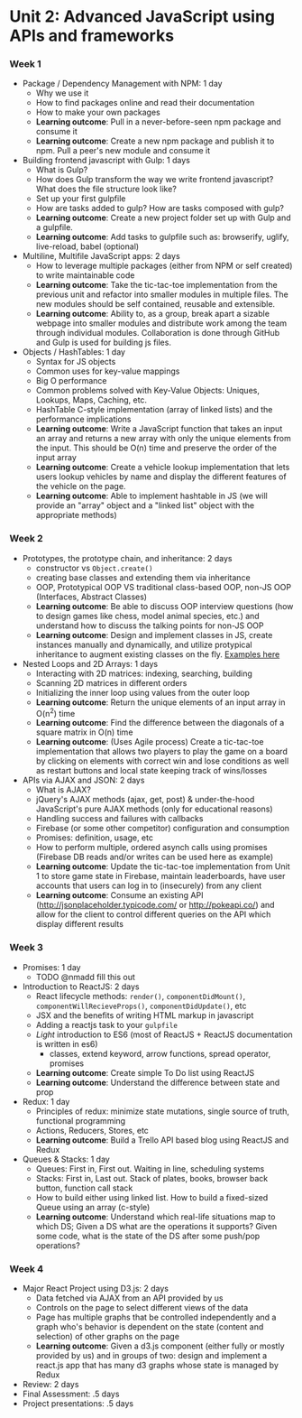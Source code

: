 # Unit 2: Advanced JavaScript using APIs and frameworks

### Week 1

- Package / Dependency Management with NPM: 1 day
  - Why we use it
  - How to find packages online and read their documentation
  - How to make your own packages
  - **Learning outcome**: Pull in a never-before-seen npm package and consume it
  - **Learning outcome**: Create a new npm package and publish it to npm. Pull a peer's new module and consume it
- Building frontend javascript with Gulp: 1 days
  - What is Gulp?
  - How does Gulp transform the way we write frontend javascript? What does the file structure look like?
  - Set up your first gulpfile
  - How are tasks added to gulp? How are tasks composed with gulp?
  - **Learning outcome**: Create a new project folder set up with Gulp and a gulpfile.
  - **Learning outcome**: Add tasks to gulpfile such as: browserify, uglify, live-reload, babel (optional)
- Multiline, Multifile JavaScript apps: 2 days
  - How to leverage multiple packages (either from NPM or self created) to write maintainable code
  - **Learning outcome**: Take the tic-tac-toe implementation from the previous unit and refactor into smaller modules in multiple files. The new modules should be self contained, reusable and extensible.
  - **Learning outcome**: Ability to, as a group, break apart a sizable webpage into smaller modules and distribute work among the team through individual modules. Collaboration is done through GitHub and Gulp is used for building js files.
- Objects / HashTables: 1 day
  - Syntax for JS objects
  - Common uses for key-value mappings
  - Big O performance
  - Common problems solved with Key-Value Objects: Uniques, Lookups, Maps, Caching, etc.
  - HashTable C-style implementation (array of linked lists) and the performance implications
  - **Learning outcome**: Write a JavaScript function that takes an input an array and returns a new array with only the unique elements from the input. This should be O(n) time and preserve the order of the input array
  - **Learning outcome**: Create a vehicle lookup implementation that lets users lookup vehicles by name and display the different features of the vehicle on the page.
  - **Learning outcome**: Able to implement hashtable in JS (we will provide an "array" object and a "linked list" object with the appropriate methods)


### Week 2

- Prototypes, the prototype chain, and inheritance: 2 days
  - constructor vs `Object.create()`
  - creating base classes and extending them via inheritance
  - OOP, Prototypical OOP VS traditional class-based OOP, non-JS OOP (Interfaces, Abstract Classes)
  - **Learning outcome**: Be able to discuss OOP interview questions (how to design games like chess, model animal species, etc.) and understand how to discuss the talking points for non-JS OOP
  - **Learning outcome**: Design and implement classes in JS, create instances manually and dynamically, and utilize protypical inheritance to augment existing classes on the fly. [Examples here](https://github.com/C4Q/ac-curriculum-web/tree/master/unit2-apis-and-advanced-javascript/oo-challenges.md)
- Nested Loops and 2D Arrays: 1 days
  - Interacting with 2D matrices: indexing, searching, building
  - Scanning 2D matrices in different orders
  - Initializing the inner loop using values from the outer loop
  - **Learning outcome**: Return the unique elements of an input array in O(n<sup>2</sup>) time
  - **Learning outcome**: Find the difference between the diagonals of a square matrix in O(n) time
  - **Learning outcome**: (Uses Agile process) Create a tic-tac-toe implementation that allows two players to play the game on a board by clicking on elements with correct win and lose conditions as well as restart buttons and local state keeping track of wins/losses
- APIs via AJAX and JSON: 2 days
  - What is AJAX?
  - jQuery's AJAX methods (ajax, get, post) & under-the-hood JavaScript's pure AJAX methods (only for educational reasons)
  - Handling success and failures with callbacks
  - Firebase (or some other competitor) configuration and consumption
  - Promises: definition, usage, etc
  - How to perform multiple, ordered asynch calls using promises (Firebase DB reads and/or writes can be used here as example)
  - **Learning outcome**: Update the tic-tac-toe implementation from Unit 1 to store game state in Firebase, maintain leaderboards, have user accounts that users can log in to (insecurely) from any client
  - **Learning outcome**: Consume an existing API (http://jsonplaceholder.typicode.com/ or http://pokeapi.co/) and allow for the client to control different queries on the API which display different results 


### Week 3

- Promises: 1 day
  - TODO @nmadd fill this out
- Introduction to ReactJS: 2 days
  - React lifecycle methods: `render()`, `componentDidMount()`, `componentWillRecieveProps()`, `componentDidUpdate()`, etc
  - JSX and the benefits of writing HTML markup in javascript
  - Adding a reactjs task to your `gulpfile`
  - _Light_ introduction to ES6 (most of ReactJS + ReactJS documentation is written in es6)
    - classes, extend keyword, arrow functions, spread operator, promises
  - **Learning outcome**: Create simple To Do list using ReactJS
  - **Learning outcome**: Understand the difference between state and prop
- Redux: 1 day
  - Principles of redux: minimize state mutations, single source of truth, functional programming
  - Actions, Reducers, Stores, etc
  - **Learning outcome**: Build a Trello API based blog using ReactJS and Redux
- Queues & Stacks: 1 day
  - Queues: First in, First out. Waiting in line, scheduling systems
  - Stacks: First in, Last out. Stack of plates, books, browser back button, function call stack
  - How to build either using linked list. How to build a fixed-sized Queue using an array (c-style)
  - **Learning outcome**: Understand which real-life situations map to which DS; Given a DS what are the operations it supports? Given some code, what is the state of the DS after some push/pop operations?

### Week 4

- Major React Project using D3.js: 2 days
  - Data fetched via AJAX from an API provided by us
  - Controls on the page to select different views of the data
  - Page has multiple graphs that be controlled independently and a graph who's behavior is dependent on the state (content and selection) of other graphs on the page
  - **Learning outcome**: Given a d3.js component (either fully or mostly provided by us) and in groups of two: design and implement a react.js app that has many d3 graphs whose state is managed by Redux
- Review: 2 days
- Final Assessment: .5 days
- Project presentations: .5 days

